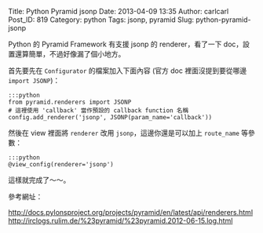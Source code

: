 Title: Python Pyramid jsonp
Date: 2013-04-09 13:35
Author: carlcarl
Post_ID: 819
Category: python
Tags: jsonp, pyramid
Slug: python-pyramid-jsonp

Python 的 Pyramid Framework 有支援 jsonp 的 renderer，看了一下
doc，設置還算簡單，不過好像漏了個小地方。  

首先要先在 `Configurator` 的檔案加入下面內容 (官方 doc 裡面沒提到要從哪邊
 `import JSONP`)：

	:::python
	from pyramid.renderers import JSONP
	# 這裡使用 'callback' 當作預設的 callback function 名稱
	config.add_renderer('jsonp', JSONP(param_name='callback'))


然後在 view 裡面將 `renderer` 改用 `jsonp`，這邊你還是可以加上 `route_name`
等參數：

	:::python
	@view_config(renderer='jsonp')
	

這樣就完成了～～。

參考網址：  

<http://docs.pylonsproject.org/projects/pyramid/en/latest/api/renderers.html>  
<http://irclogs.rulim.de/%23pyramid/%23pyramid.2012-06-15.log.html>
